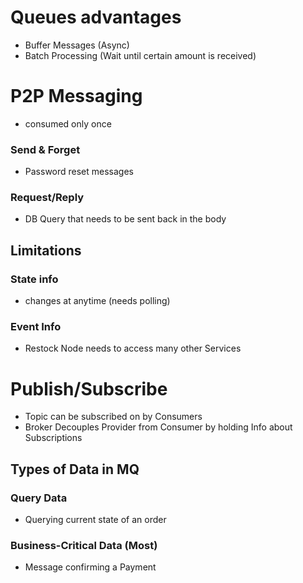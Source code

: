 # Queues advantages

- Buffer Messages (Async)
- Batch Processing (Wait until certain amount is received)

# P2P Messaging

 - consumed only once
### Send & Forget
- Password reset messages
### Request/Reply 
- DB Query that needs to be sent back in the body
## Limitations
### State info
- changes at anytime (needs polling)
### Event Info
- Restock Node needs to access many other Services

# Publish/Subscribe
- Topic can be subscribed on by Consumers
- Broker Decouples Provider from Consumer by holding Info about Subscriptions

## Types of Data in MQ
### Query Data
- Querying current state of an order
### Business-Critical Data (Most)
- Message confirming a Payment


